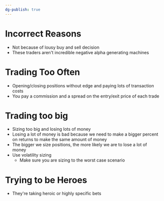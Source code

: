 ```yaml
---
dg-publish: true
---
```


# Incorrect Reasons
- Not because of lousy buy and sell decision
- These traders aren't incredible negative alpha generating machines

# Trading Too Often
- Opening/closing positions without edge and paying lots of transaction costs
- You pay a commission and a spread on the entry/exit price of each trade

# Trading too big
- Sizing too big and losing lots of money
- Losing a lot of money is bad because we need to make a bigger percent on returns to make the same amount of money
- The bigger we size positions, the more likely we are to lose a lot of money
- Use volatility sizing
	- Make sure you are sizing to the worst case scenario

# Trying to be Heroes
- They're taking heroic or highly specific bets